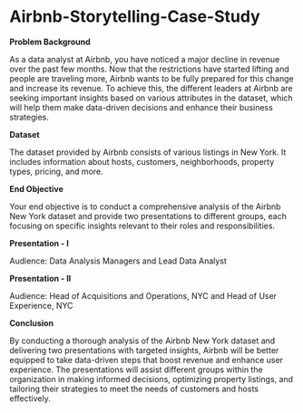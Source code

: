 # Airbnb-Storytelling-Case-Study

**Problem Background**

As a data analyst at Airbnb, you have noticed a major decline in revenue over the past few months. Now that the restrictions have started lifting and people are traveling more, Airbnb wants to be fully prepared for this change and increase its revenue. To achieve this, the different leaders at Airbnb are seeking important insights based on various attributes in the dataset, which will help them make data-driven decisions and enhance their business strategies.

**Dataset**

The dataset provided by Airbnb consists of various listings in New York. It includes information about hosts, customers, neighborhoods, property types, pricing, and more.

**End Objective**

Your end objective is to conduct a comprehensive analysis of the Airbnb New York dataset and provide two presentations to different groups, each focusing on specific insights relevant to their roles and responsibilities.

**Presentation - I**

Audience: Data Analysis Managers and Lead Data Analyst

**Presentation - II**

Audience: Head of Acquisitions and Operations, NYC and Head of User Experience, NYC

**Conclusion**

By conducting a thorough analysis of the Airbnb New York dataset and delivering two presentations with targeted insights, Airbnb will be better equipped to take data-driven steps that boost revenue and enhance user experience. The presentations will assist different groups within the organization in making informed decisions, optimizing property listings, and tailoring their strategies to meet the needs of customers and hosts effectively.

